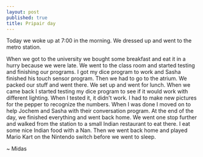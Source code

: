 ```yaml
---
layout: post
published: true
title: Pripair day
---
```


<p class="intro"><span class="dropcap">T</span>oday we woke up at 7:00 in the morning. We dressed up and went to the metro station.</p>

When we got to the university we bought some breakfast and eat it in a hurry because we were late. We went to the class room and started testing and finishing our programs. I got my dice program to work and Sasha finished his touch sensor program.
Then we had to go to the atrium. We packed our stuff and went there. We set up and went for lunch. When we came back I started testing my dice program to see if it would work with different lighting. When I tested it, it didn't work. I had to make new pictures for the pepper to recognize the numbers.
When I was done I moved on to help Jochem and Sasha with their conversation program. At the end of the day, we finished everything and went back home.
We went one stop further and walked from the station to a small Indian restaurant to eat there. I eat some nice Indian food with a Nan. Then we went back home and played Mario Kart on the Nintendo switch before we went to sleep.

 ~ Midas
